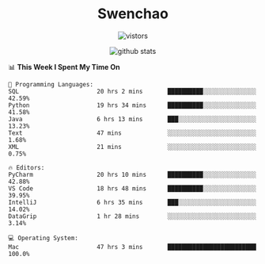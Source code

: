 <h1 align="center">Swenchao</h3>

<p align="center">
  <img src="https://visitor-badge.glitch.me/badge?page_id=Swenchao" alt="vistors" />
</p>

<p align="center">
  <img src="https://github-readme-stats.vercel.app/api?username=Swenchao&count_private=true&show_icons=true&theme=vue-dark&hide_title=true" alt="github stats" />
</p>

<!--START_SECTION:waka-->
📊 **This Week I Spent My Time On** 

```text
💬 Programming Languages: 
SQL                      20 hrs 2 mins       ██████████░░░░░░░░░░░░░░░   42.59% 
Python                   19 hrs 34 mins      ██████████░░░░░░░░░░░░░░░   41.58% 
Java                     6 hrs 13 mins       ███░░░░░░░░░░░░░░░░░░░░░░   13.23% 
Text                     47 mins             ░░░░░░░░░░░░░░░░░░░░░░░░░   1.68% 
XML                      21 mins             ░░░░░░░░░░░░░░░░░░░░░░░░░   0.75%

🔥 Editors: 
PyCharm                  20 hrs 10 mins      ██████████░░░░░░░░░░░░░░░   42.88% 
VS Code                  18 hrs 48 mins      ██████████░░░░░░░░░░░░░░░   39.95% 
IntelliJ                 6 hrs 35 mins       ███░░░░░░░░░░░░░░░░░░░░░░   14.02% 
DataGrip                 1 hr 28 mins        ░░░░░░░░░░░░░░░░░░░░░░░░░   3.14%

💻 Operating System: 
Mac                      47 hrs 3 mins       █████████████████████████   100.0%

```


<!--END_SECTION:waka-->
